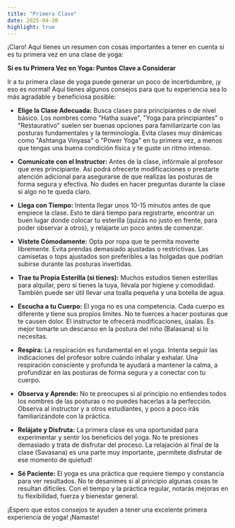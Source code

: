 ```yaml
---
title: "Primera Clase"
date: 2025-04-30
highlight: true
---
```


¡Claro! Aquí tienes un resumen con cosas importantes a tener en cuenta si es tu primera vez en una clase de yoga:

**Si es tu Primera Vez en Yoga: Puntos Clave a Considerar**

Ir a tu primera clase de yoga puede generar un poco de incertidumbre, ¡y eso es normal! Aquí tienes algunos consejos para que tu experiencia sea lo más agradable y beneficiosa posible:

* **Elige la Clase Adecuada:** Busca clases para principiantes o de nivel básico. Los nombres como "Hatha suave", "Yoga para principiantes" o "Restaurativo" suelen ser buenas opciones para familiarizarte con las posturas fundamentales y la terminología. Evita clases muy dinámicas como "Ashtanga Vinyasa" o "Power Yoga" en tu primera vez, a menos que tengas una buena condición física y te guste un ritmo intenso.

* **Comunícate con el Instructor:** Antes de la clase, infórmale al profesor que eres principiante. Así podrá ofrecerte modificaciones o prestarte atención adicional para asegurarse de que realizas las posturas de forma segura y efectiva. No dudes en hacer preguntas durante la clase si algo no te queda claro.

* **Llega con Tiempo:** Intenta llegar unos 10-15 minutos antes de que empiece la clase. Esto te dará tiempo para registrarte, encontrar un buen lugar donde colocar tu esterilla (quizás no justo en frente, para poder observar a otros), y relajarte un poco antes de comenzar.

* **Vístete Cómodamente:** Opta por ropa que te permita moverte libremente. Evita prendas demasiado ajustadas o restrictivas. Las camisetas o tops ajustados son preferibles a las holgadas que podrían subirse durante las posturas invertidas.

* **Trae tu Propia Esterilla (si tienes):** Muchos estudios tienen esterillas para alquilar, pero si tienes la tuya, llévala por higiene y comodidad. También puede ser útil llevar una toalla pequeña y una botella de agua.

* **Escucha a tu Cuerpo:** El yoga no es una competencia. Cada cuerpo es diferente y tiene sus propios límites. No te fuerces a hacer posturas que te causen dolor. El instructor te ofrecerá modificaciones, úsalas. Es mejor tomarte un descanso en la postura del niño (Balasana) si lo necesitas.

* **Respira:** La respiración es fundamental en el yoga. Intenta seguir las indicaciones del profesor sobre cuándo inhalar y exhalar. Una respiración consciente y profunda te ayudará a mantener la calma, a profundizar en las posturas de forma segura y a conectar con tu cuerpo.

* **Observa y Aprende:** No te preocupes si al principio no entiendes todos los nombres de las posturas o no puedes hacerlas a la perfección. Observa al instructor y a otros estudiantes, y poco a poco irás familiarizándote con la práctica.

* **Relájate y Disfruta:** La primera clase es una oportunidad para experimentar y sentir los beneficios del yoga. No te presiones demasiado y trata de disfrutar del proceso. La relajación al final de la clase (Savasana) es una parte muy importante, ¡permítete disfrutar de ese momento de quietud!

* **Sé Paciente:** El yoga es una práctica que requiere tiempo y constancia para ver resultados. No te desanimes si al principio algunas cosas te resultan difíciles. Con el tiempo y la práctica regular, notarás mejoras en tu flexibilidad, fuerza y bienestar general.

¡Espero que estos consejos te ayuden a tener una excelente primera experiencia de yoga! ¡Namaste!